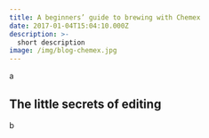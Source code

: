 ```yaml
---
title: A beginners’ guide to brewing with Chemex
date: 2017-01-04T15:04:10.000Z
description: >-
  short description
image: /img/blog-chemex.jpg
---
```


a

## The little secrets of editing

b
